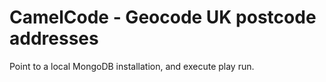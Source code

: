 CamelCode - Geocode UK postcode addresses
=========================================

Point to a local MongoDB installation, and execute play run.
